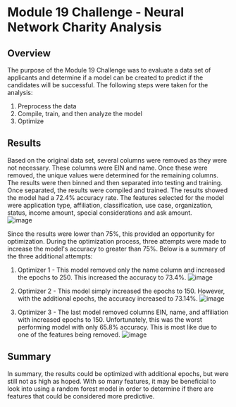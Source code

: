 # Module 19 Challenge - Neural Network Charity Analysis
## Overview
The purpose of the Module 19 Challenge was to evaluate a data set of applicants and determine if a model can be created to predict if the candidates will be successful.  The following steps were taken for the analysis:
1.  Preprocess the data
2.  Compile, train, and then analyze the model
3.  Optimize

## Results
Based on the original data set, several columns were removed as they were not necessary.  These columns were EIN and name.  Once these were removed, the unique values were determined for the remaining columns.  The results were then binned and then separated into testing and training.  Once separated, the results were compiled and trained.  The results showed the model had a 72.4% accuracy rate.  The features selected for the model were application type, affiliation, classification, use case, organization, status, income amount, special considerations and ask amount.   
![image](https://user-images.githubusercontent.com/90434559/158096623-babafdd4-515e-49d4-9bad-fe8079d70c8e.png)

Since the results were lower than 75%, this provided an opportunity for optimization.  During the optimization process, three attempts were made to increase the model's accuracy to greater than 75%. Below is a summary of the three additional attempts:
1.  Optimizer 1 - This model removed only the name column and increased the epochs to 250.  This increased the accuracy to 73.4%.
![image](https://user-images.githubusercontent.com/90434559/158096989-479228f5-dd07-40b9-9001-840c5e003d23.png)

2.  Optimizer 2 - This model simply increased the epochs to 150.  However, with the additional epochs, the accuracy increased to 73.14%.
![image](https://user-images.githubusercontent.com/90434559/158097256-877de210-07ef-407b-a411-60e644eda86e.png)

3.  Optimizer 3 - The last model removed columns EIN, name, and affiliation with increased epochs to 150.  Unfortunately, this was the worst performing model with only 65.8% accuracy.  This is most like due to one of the features being removed.
![image](https://user-images.githubusercontent.com/90434559/158097451-25d530c9-b54e-471e-82de-467911cfdd83.png)

## Summary
In summary, the results could be optimized with additional epochs, but were still not as high as hoped.  With so many features, it may be beneficial to look into using a random forest model in order to determine if there are features that could be considered more predictive.
